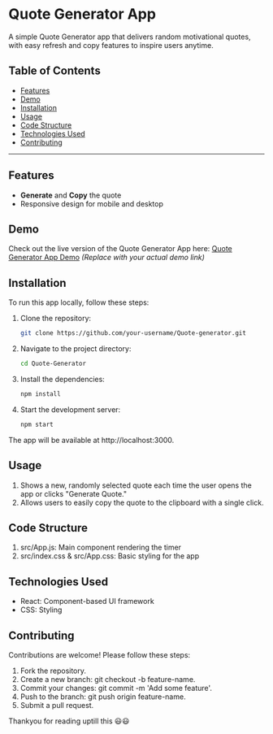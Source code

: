 # Quote Generator App

A simple Quote Generator app that delivers random motivational quotes, with easy refresh and copy features to inspire users anytime.

## Table of Contents
- [Features](#features)
- [Demo](#demo)
- [Installation](#installation)
- [Usage](#usage)
- [Code Structure](#code-structure)
- [Technologies Used](#technologies-used)
- [Contributing](#contributing)

---

## Features
- **Generate** and **Copy** the quote
- Responsive design for mobile and desktop

## Demo
Check out the live version of the Quote Generator App here: [Quote Generator App Demo](https://your-demo-link.com) *(Replace with your actual demo link)*

## Installation

To run this app locally, follow these steps:

1. Clone the repository:
   ```bash
   git clone https://github.com/your-username/Quote-generator.git

2. Navigate to the project directory:
   ```bash
   cd Quote-Generator

3. Install the dependencies:
   ```bash
   npm install

4. Start the development server:
   ```bash
   npm start

The app will be available at http://localhost:3000.

## Usage
1. Shows a new, randomly selected quote each time the user opens the app or clicks "Generate Quote."
2. Allows users to easily copy the quote to the clipboard with a single click.

## Code Structure
1. src/App.js: Main component rendering the timer
4. src/index.css & src/App.css: Basic styling for the app

## Technologies Used
* React: Component-based UI framework
* CSS: Styling

## Contributing
Contributions are welcome! Please follow these steps:
1. Fork the repository.
2. Create a new branch: git checkout -b feature-name.
3. Commit your changes: git commit -m 'Add some feature'.
4. Push to the branch: git push origin feature-name.
5. Submit a pull request.

Thankyou for reading uptill this 😃😃